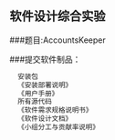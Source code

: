 ## 软件设计综合实验

###题目:AccountsKeeper

###提交软件制品：
```bash
  安装包
  《安装部署说明》
  《用户手册》
  所有源代码
  《软件需求规格说明书》
  《软件设计文档》
  《小组分工与贡献率说明》
